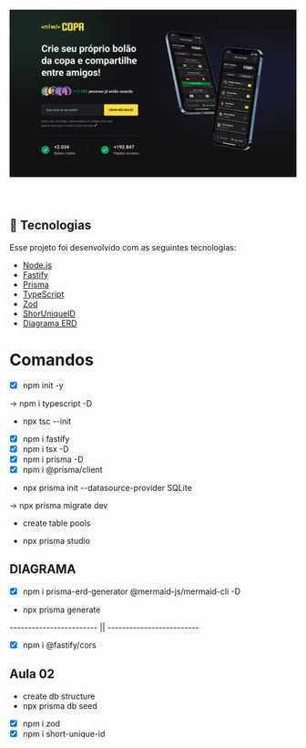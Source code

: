 <h1 align="center">
    <img alt="BolãoCopa" title="#copa" src="Web.png" width="700px" />
</h1>

<br>

## :rocket: Tecnologias

Esse projeto foi desenvolvido com as seguintes tecnologias:

- [Node.js](https://nodejs.org/en/)
- [Fastify](https://www.fastify.io/docs/latest/Guides/Getting-Started/)
- [Prisma](https://www.prisma.io/)
- [TypeScript](https://www.typescriptlang.org/)
- [Zod](https://www.npmjs.com/package/zod)
- [ShorUniqueID](https://www.npmjs.com/package/short-unique-id)
- [Diagrama ERD](https://www.npmjs.com/package/prisma-erd-generator/)

# Comandos

- [X] npm init -y

-> npm i typescript -D

* npx tsc --init

- [X] npm i fastify
- [X] npm i tsx -D 
- [X] npm i prisma -D
- [X] npm i @prisma/client

* npx prisma init --datasource-provider SQLite

-> npx prisma migrate dev

*  create table pools

- npx prisma studio

## DIAGRAMA

- [X] npm i prisma-erd-generator @mermaid-js/mermaid-cli -D

* npx prisma generate

------------------------ || -------------------------

- [X] npm i @fastify/cors

## Aula 02

- create db structure
- npx prisma db seed

- [X] npm i zod
- [X] npm i short-unique-id